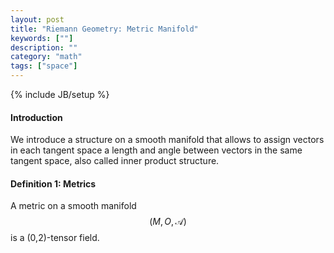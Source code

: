 ```yaml
---
layout: post
title: "Riemann Geometry: Metric Manifold"
keywords: [""]
description: ""
category: "math"
tags: ["space"]
---
```

{% include JB/setup %}


#### Introduction
We introduce a structure on a smooth manifold that allows to assign vectors in each 
tangent space a length and angle between vectors in the same tangent space, also called
inner product structure.


#### Definition 1: Metrics
A metric on a smooth manifold $$(M,O,\mathscr{A})$$ is a (0,2)-tensor field.
